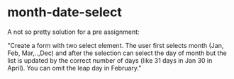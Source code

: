 # month-date-select
A not so pretty solution for a pre assignment:

"Create a form with two select  element. The user first selects month (Jan, Feb, Mar,..,Dec) and after the selection can select the day of month but the list is updated by the correct number of days (like 31 days in Jan 30 in April). You can omit the leap day in February."
